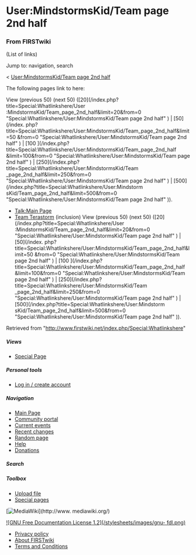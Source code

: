 # User:MindstormsKid/Team page 2nd half

### From FIRSTwiki

(List of links)

Jump to: navigation, search

&lt; [User:MindstormsKid/Team page 2nd
half](/index.php?title=User:MindstormsKid/Team_page_2nd_half&redirect=no
"User:MindstormsKid/Team page 2nd half" )  

The following pages link to here:

View (previous 50) (next 50) ([20](/index.php?title=Special:Whatlinkshere/User
:MindstormsKid/Team_page_2nd_half&limit=20&from=0
"Special:Whatlinkshere/User:MindstormsKid/Team page 2nd half" ) | [50](/index.
php?title=Special:Whatlinkshere/User:MindstormsKid/Team_page_2nd_half&limit=50
&from=0 "Special:Whatlinkshere/User:MindstormsKid/Team page 2nd half" ) | [100
](/index.php?title=Special:Whatlinkshere/User:MindstormsKid/Team_page_2nd_half
&limit=100&from=0 "Special:Whatlinkshere/User:MindstormsKid/Team page 2nd
half" ) | [250](/index.php?title=Special:Whatlinkshere/User:MindstormsKid/Team
_page_2nd_half&limit=250&from=0 "Special:Whatlinkshere/User:MindstormsKid/Team
page 2nd half" ) | [500](/index.php?title=Special:Whatlinkshere/User:Mindstorm
sKid/Team_page_2nd_half&limit=500&from=0
"Special:Whatlinkshere/User:MindstormsKid/Team page 2nd half" )).

  * [Talk:Main Page](/index.php/Talk:Main_Page "Talk:Main Page" )
  * [Team Terastorm](/index.php/Team_Terastorm "Team Terastorm" ) (inclusion) 
View (previous 50) (next 50) ([20](/index.php?title=Special:Whatlinkshere/User
:MindstormsKid/Team_page_2nd_half&limit=20&from=0
"Special:Whatlinkshere/User:MindstormsKid/Team page 2nd half" ) | [50](/index.
php?title=Special:Whatlinkshere/User:MindstormsKid/Team_page_2nd_half&limit=50
&from=0 "Special:Whatlinkshere/User:MindstormsKid/Team page 2nd half" ) | [100
](/index.php?title=Special:Whatlinkshere/User:MindstormsKid/Team_page_2nd_half
&limit=100&from=0 "Special:Whatlinkshere/User:MindstormsKid/Team page 2nd
half" ) | [250](/index.php?title=Special:Whatlinkshere/User:MindstormsKid/Team
_page_2nd_half&limit=250&from=0 "Special:Whatlinkshere/User:MindstormsKid/Team
page 2nd half" ) | [500](/index.php?title=Special:Whatlinkshere/User:Mindstorm
sKid/Team_page_2nd_half&limit=500&from=0
"Special:Whatlinkshere/User:MindstormsKid/Team page 2nd half" )).

Retrieved from "<http://www.firstwiki.net/index.php/Special:Whatlinkshere>"

##### Views

  * [Special Page](/index.php/Special:Whatlinkshere/User:MindstormsKid/Team_page_2nd_half)

##### Personal tools

  * [Log in / create account](/index.php?title=Special:Userlogin&returnto=Special:Whatlinkshere)

[](/index.php/Main_Page "Main Page" )

##### Navigation

  * [Main Page](/index.php/Main_Page)
  * [Community portal](/index.php/FIRSTwiki:Community_portal)
  * [Current events](/index.php/Current_events)
  * [Recent changes](/index.php/Special:Recentchanges)
  * [Random page](/index.php/Special:Random)
  * [Help](/index.php/Help:Contents)
  * [Donations](/index.php/FIRSTwiki:Site_support)

##### Search



##### Toolbox

  * [Upload file](/index.php/Special:Upload)
  * [Special pages](/index.php/Special:Specialpages)

[![MediaWiki](/skins/common/images/poweredby_mediawiki_88x31.png)](http://www.
mediawiki.org/)

[![GNU Free Documentation License 1.2](/stylesheets/images/gnu-
fdl.png)](http://www.gnu.org/copyleft/fdl.html)

  * [Privacy policy](/index.php/FIRSTwiki:Privacy_policy "FIRSTwiki:Privacy policy" )
  * [About FIRSTwiki](/index.php/FIRSTwiki:About "FIRSTwiki:About" )
  * [Terms and Conditions](/index.php/FIRSTwiki:Terms_and_conditions "FIRSTwiki:Terms and conditions" )

